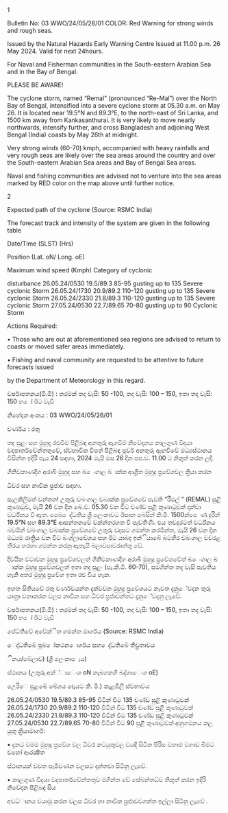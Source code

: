 1

Bulletin No: 03 WWO/24/05/26/01 COLOR: Red Warning for strong winds and rough seas.

Issued by the Natural Hazards Early Warning Centre Issued at 11.00 p.m. 26 May 2024. Valid for next 24hours.

For Naval and Fisherman communities in the South-eastern Arabian Sea and in the Bay of Bengal.

PLEASE BE AWARE!

The cyclone storm, named “Remal” (pronounced “Re-Mal”) over the North Bay of Bengal, intensified into a severe cyclone storm at 05.30 a.m. on May 26. It is located near 19.5°N and 89.3°E, to the north-east of Sri Lanka, and 1500 km away from Kankasanthurai. It is very likely to move nearly northwards, intensify further, and cross Bangladesh and adjoining West Bengal (India) coasts by May 26th at midnight.

Very strong winds (60-70) kmph, accompanied with heavy rainfalls and very rough seas are likely over the sea areas around the country and over the South-eastern Arabian Sea areas and Bay of Bengal Sea areas.

Naval and fishing communities are advised not to venture into the sea areas marked by RED color on the map above until further notice.

2

Expected path of the cyclone (Source: RSMC India)

The forecast track and intensity of the system are given in the following table

Date/Time (SLST) (Hrs)

Position (Lat. oN/ Long. oE)

Maximum wind speed (Kmph) Category of cyclonic

disturbance 26.05.24/0530 19.5/89.3 85-95 gusting up to 135 Severe cyclonic Storm 26.05.24/1730 20.9/89.2 110-120 gusting up to 135 Severe cyclonic Storm 26.05.24/2330 21.8/89.3 110-120 gusting up to 135 Severe cyclonic Storm 27.05.24/0530 22.7/89.65 70-80 gusting up to 90 Cyclonic Storm

Actions Required:

• Those who are out at aforementioned sea regions are advised to return to coasts or moved safer areas immediately.

• Fishing and naval community are requested to be attentive to future forecasts issued

by the Department of Meteorology in this regard.

වර්ෂාපතනය(මි.මී) : තරමක් තද වැසි: 50 -100, තද වැසි: 100 – 150, ඉතා තද වැසි: 150 හ ෝ ඊට වැඩි

නිහේදන අංකය : 03 WWO/24/05/26/01

වර්ණය : රතු

තද සුළං සහ මුහුද රළුවීම පිළිබඳ අනතුරු ඇගවීම් නිවේදනය කාලගුණ විදයා වදපාර්තවේන්තතුවේ, ස්වභාවික විපත් පිළිබඳ පූර්ව අනතුරු ඇඟවීවේ මධ්‍යස්ථානය විසින්ත ඉදිරි පැය 24 සඳහා, 2024 මැයි මස 26 දින පප.ව. 11.00 ට නිකුත් කරන ලදී.

ගිනිවකාණදිග අරාබි මුහුද සහ බ ෙංගාල බ ාක්ක ආශ්‍රිත මුහුදු ප්‍රවේශවල ක්‍රියා කරන

ධීවර සහ නාවික ප්‍රජාව සඳහා.

සැලකිලිමත් වන්තන! උතුරු වබංගාල වබාක්ක ප්‍රවේශවේ පැවති “රීමල් ” (REMAL) සුළි කුණාටුව, මැයි 26 වන දින බෙ.ව. 05.30 වන විට චණ්ඩ සුළි කුණාටුවක් දක්වා වර්ධ්‍නය වී ඇත. බෙෙ ෙද්ධතිය ශ්‍රී ලෙංකාවට ඊසාන බෙසින් කි.මී. 1500ක් ෙෙණ දුරින් 19.5°N සහ 89.3°E ආසන්තනවේ වක්න්තරගත වී පැවතිණි. එය තවදුරටත් වර්ධ්‍නය බවමින් වබංගාල වබාක්ක ප්‍රවේශවේ උතුරු වදසට ගමන්ත කරමින්ත, මැයි 26 වන දින මධ්‍යම රාත්‍රිය වන විට බංග්ලාවේශය සහ ඊට යාබද ඉන්ියාබේ බටහිර වබංගාල වවරළ තීරය හරහා ගමන්ත කරනු ඇතැයි බලාවපාවරාත්තු වේ.

දිවයින වටාවන මුහුදු ප්‍රවේශවලත් ගිනිවකාණදිග අරාබි මුහුදු ප්‍රවේශවේත් බ ෙංගාල බ ාක්ක මුහුදු ප්‍රවේශවලත් ඉතා තද සුළං (පැ.කි.මී. 60-70), සමගින්ත තද වැසි පැවතිය හැකි අතර මුහුදු ප්‍රවේශ ඉතා රළු විය හැක.

ඉහත සිතියවේ රතු වර්ණවයන්ත දැක්වවන මුහුදු ප්‍රවේශයට නැවත දැනුේවදන තුරු යාත්‍රා වනාකරන වලස නාවික සහ ධීවර ප්‍රජාවන්තට දැනුේවදනු ලැවේ.

වර්ෂාපතනය(මි.මී) : තරමක් තද වැසි: 50 -100, තද වැසි: 100 – 150, ඉතා තද වැසි: 150 හ ෝ ඊට වැඩි

පේධ්‍තිවේ අවේක්ිත ගමන්ත මාර්ගය (Source: RSMC India)

ෙද්ධතිබේ පුබ ෝකථන ොර්ගය සහ ෙද්ධතිබේ තීව්‍රතාවය

ිනය/බේලාව) (ශ්‍රී ලෙංකා ෙැය)

ස්ථානය (උතුරු අක්්ාෙංශ oN නැබගනහි බද්ශාෙංශ oE)

උෙරිෙ සුළබේ බේගය (ෙැයට කි. මි.) කැළඹිලි ස්වභාවය

26.05.24/0530 19.5/89.3 85-95 විටින් විට 135 චණ්ඩ සුළි කුණාටුවක් 26.05.24/1730 20.9/89.2 110-120 විටින් විට 135 චණ්ඩ සුළි කුණාටුවක් 26.05.24/2330 21.8/89.3 110-120 විටින් විට 135 චණ්ඩ සුළි කුණාටුවක් 27.05.24/0530 22.7/89.65 70-80 විටින් විට 90 සුළි කුණාටුවක් අනුගමනය කල යුතු ක්‍රියාමාර්ග:

• දැනට වමම මුහුදු ප්‍රවේශ වල ධීවර කටයුතුවල වයදී සිටින පිරිස වහාම වගාඩ බිමට වහෝ ආරක්‍ෂිත

ස්ථානයක් වවත පැමිවණන වලසට දන්තවා සිටිනු ලැවේ.

• කාලගුණ විදයා වදපාර්තවේන්තතුව මගින්ත වේ සේබන්තධ්‍ව නිකුත් කරන ඉදිරි නිවේදන පිළිබඳ සිය

අවධ්‍ානය වයාමු කරන වලස ධීවර හා නාවික ප්‍රජාවවගන්ත ඉල්ලා සිටිනු ලැවේ .